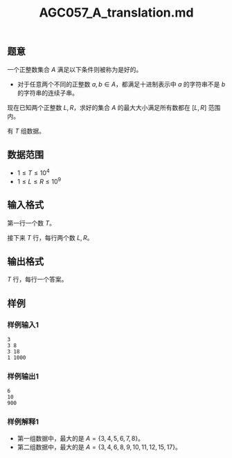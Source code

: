 ﻿---
title: "AGC057_A_translation.md"
tags: []
author: ""
created: ""
---

## 题意 

一个正整数集合 $A$ 满足以下条件则被称为是好的。

- 对于任意两个不同的正整数 $a,b\in A$，都满足十进制表示中 $a$ 的字符串不是 $b$ 的字符串的连续子串。

现在已知两个正整数 $L,R$，求好的集合 $A$ 的最大大小满足所有数都在 $[L,R]$ 范围内。

有 $T$ 组数据。

## 数据范围

- $1\le T\le 10^4$
- $1\le L\le R\le 10^9$

## 输入格式

第一行一个数 $T$。

接下来 $T$ 行，每行两个数 $L,R$。

## 输出格式

$T$ 行，每行一个答案。

## 样例

### 样例输入1

```
3
3 8
3 18
1 1000
```

### 样例输出1

```
6
10
900
```

### 样例解释1

- 第一组数据中，最大的是 $A=\{3,4,5,6,7,8\}$。
- 第二组数据中，最大的是 $A=\{3,4,6,8,9,10,11,12,15,17\}$。

